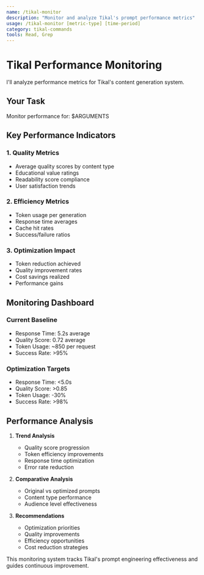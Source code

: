 ```yaml
---
name: /tikal-monitor
description: "Monitor and analyze Tikal's prompt performance metrics"
usage: /tikal-monitor [metric-type] [time-period]
category: tikal-commands
tools: Read, Grep
---
```


# Tikal Performance Monitoring

I'll analyze performance metrics for Tikal's content generation system.

## Your Task
Monitor performance for: $ARGUMENTS

## Key Performance Indicators

### 1. **Quality Metrics**
- Average quality scores by content type
- Educational value ratings
- Readability score compliance
- User satisfaction trends

### 2. **Efficiency Metrics**
- Token usage per generation
- Response time averages
- Cache hit rates
- Success/failure ratios

### 3. **Optimization Impact**
- Token reduction achieved
- Quality improvement rates
- Cost savings realized
- Performance gains

## Monitoring Dashboard

### Current Baseline
- Response Time: 5.2s average
- Quality Score: 0.72 average
- Token Usage: ~850 per request
- Success Rate: >95%

### Optimization Targets
- Response Time: <5.0s
- Quality Score: >0.85
- Token Usage: -30%
- Success Rate: >98%

## Performance Analysis

1. **Trend Analysis**
   - Quality score progression
   - Token efficiency improvements
   - Response time optimization
   - Error rate reduction

2. **Comparative Analysis**
   - Original vs optimized prompts
   - Content type performance
   - Audience level effectiveness

3. **Recommendations**
   - Optimization priorities
   - Quality improvements
   - Efficiency opportunities
   - Cost reduction strategies

This monitoring system tracks Tikal's prompt engineering effectiveness and guides continuous improvement.
